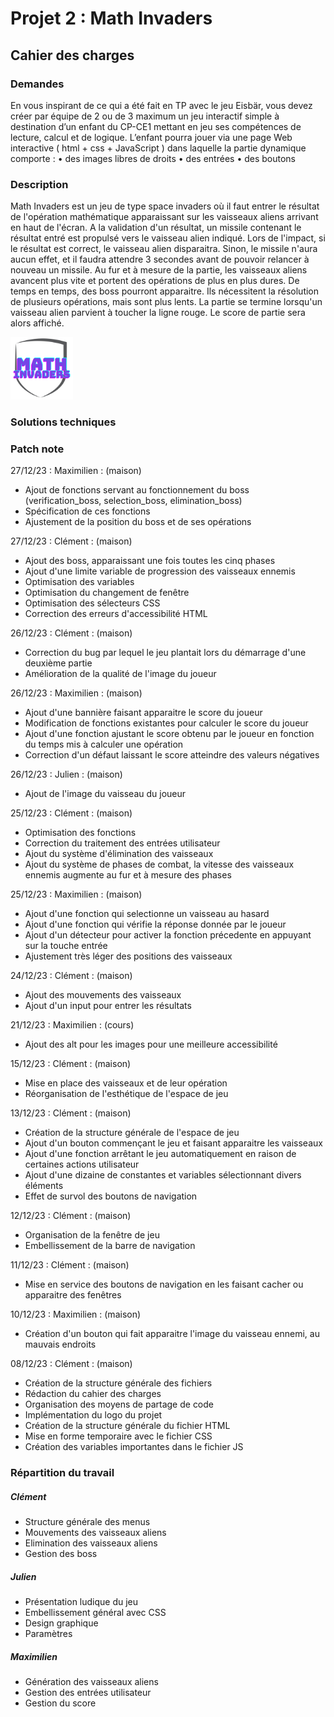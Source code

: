 # Projet 2 : Math Invaders

## Cahier des charges

### Demandes

En vous inspirant de ce qui a été fait en TP avec le jeu Eisbär, vous devez créer par équipe de 2 ou de 3 maximum un jeu interactif simple à destination d’un enfant du CP-CE1 mettant en jeu ses compétences de lecture, calcul et de logique.
L’enfant pourra jouer via une page Web interactive ( html + css + JavaScript ) dans laquelle la partie dynamique comporte :
• des images libres de droits
• des entrées
• des boutons

### Description

Math Invaders est un jeu de type space invaders où il faut entrer le résultat de l'opération mathématique apparaissant sur les vaisseaux aliens arrivant en haut de l'écran. 
A la validation d'un résultat, un missile contenant le résultat entré est propulsé vers le vaisseau alien indiqué. 
Lors de l'impact, si le résultat est correct, le vaisseau alien disparaitra. Sinon, le missile n'aura aucun effet, et il faudra attendre 3 secondes avant de pouvoir relancer à nouveau un missile.
Au fur et à mesure de la partie, les vaisseaux aliens avancent plus vite et portent des opérations de plus en plus dures.
De temps en temps, des boss pourront apparaitre. Ils nécessitent la résolution de plusieurs opérations, mais sont plus lents.
La partie se termine lorsqu'un vaisseau alien parvient à toucher la ligne rouge. Le score de partie sera alors affiché.

<img src="images/logo.png"
     alt="Logo"
     style="width: 100px; height: 100px;" />

### Solutions techniques



### Patch note
27/12/23 : Maximilien : (maison)
- Ajout de fonctions servant au fonctionnement du boss (verification_boss, selection_boss, elimination_boss)
- Spécification de ces fonctions
- Ajustement de la position du boss et de ses opérations

27/12/23 : Clément : (maison)
- Ajout des boss, apparaissant une fois toutes les cinq phases
- Ajout d'une limite variable de progression des vaisseaux ennemis
- Optimisation des variables
- Optimisation du changement de fenêtre
- Optimisation des sélecteurs CSS
- Correction des erreurs d'accessibilité HTML

26/12/23 : Clément : (maison)
- Correction du bug par lequel le jeu plantait lors du démarrage d'une deuxième partie
- Amélioration de la qualité de l'image du joueur

26/12/23 : Maximilien : (maison)
- Ajout d'une bannière faisant apparaitre le score du joueur
- Modification de fonctions existantes pour calculer le score du joueur
- Ajout d'une fonction ajustant le score obtenu par le joueur en fonction du temps mis à calculer une opération
- Correction d'un défaut laissant le score atteindre des valeurs négatives

26/12/23 : Julien : (maison)
- Ajout de l'image du vaisseau du joueur

25/12/23 : Clément : (maison)
- Optimisation des fonctions
- Correction du traitement des entrées utilisateur
- Ajout du système d'élimination des vaisseaux
- Ajout du système de phases de combat, la vitesse des vaisseaux ennemis augmente au fur et à mesure des phases

25/12/23 : Maximilien : (maison)
- Ajout d'une fonction qui selectionne un vaisseau au hasard
- Ajout d'une fonction qui vérifie la réponse donnée par le joueur
- Ajout d'un détecteur pour activer la fonction précedente en appuyant sur la touche entrée
- Ajustement très léger des positions des vaisseaux

24/12/23 : Clément : (maison)
- Ajout des mouvements des vaisseaux
- Ajout d'un input pour entrer les résultats

21/12/23 : Maximilien : (cours)
- Ajout des alt pour les images pour une meilleure accessibilité

15/12/23 : Clément : (maison)
- Mise en place des vaisseaux et de leur opération
- Réorganisation de l'esthétique de l'espace de jeu

13/12/23 : Clément : (maison)
- Création de la structure générale de l'espace de jeu
- Ajout d'un bouton commençant le jeu et faisant apparaitre les vaisseaux
- Ajout d'une fonction arrêtant le jeu automatiquement en raison de certaines actions utilisateur
- Ajout d'une dizaine de constantes et variables sélectionnant divers éléments
- Effet de survol des boutons de navigation

12/12/23 : Clément : (maison)
- Organisation de la fenêtre de jeu
- Embellissement de la barre de navigation

11/12/23 : Clément : (maison)
- Mise en service des boutons de navigation en les faisant cacher ou apparaitre des fenêtres

10/12/23 : Maximilien : (maison)
- Création d'un bouton qui fait apparaitre l'image du vaisseau ennemi, au mauvais endroits

08/12/23 : Clément : (maison)
- Création de la structure générale des fichiers
- Rédaction du cahier des charges
- Organisation des moyens de partage de code
- Implémentation du logo du projet
- Création de la structure générale du fichier HTML
- Mise en forme temporaire avec le fichier CSS
- Création des variables importantes dans le fichier JS


### Répartition du travail

##### Clément
- Structure générale des menus
- Mouvements des vaisseaux aliens
- Elimination des vaisseaux aliens
- Gestion des boss

##### Julien
- Présentation ludique du jeu
- Embellissement général avec CSS
- Design graphique
- Paramètres

##### Maximilien
- Génération des vaisseaux aliens
- Gestion des entrées utilisateur
- Gestion du score